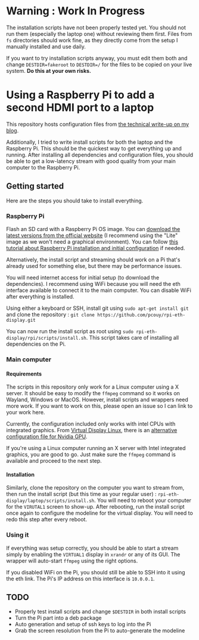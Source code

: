 # Warning : Work In Progress

The installation scripts have not been properly tested yet. You should not run them (especially the laptop one) without reviewing them first. Files from `fs` directories should work fine, as they directly come from the setup I manually installed and use daily.

If you want to try installation scripts anyway, you must edit them both and change `DESTDIR=fakeroot` to `DESTDIR=/` for the files to be copied on your live system. **Do this at your own risks.**

# Using a Raspberry Pi to add a second HDMI port to a laptop

This repository hosts configuration files from [the technical write-up on my blog](https://pierre-couy.dev/tinkering/2023/03/turning-rpi-into-external-monitor-driver.html).

Additionally, I tried to write install scripts for both the laptop and the Raspberry Pi. This should be the quickest way to get everything up and running. After installing all dependencies and configuration files, you should be able to get a low-latency stream with good quality from your main computer to the Raspberry Pi.

## Getting started

Here are the steps you should take to install everything.

### Raspberry Pi

Flash an SD card with a Raspberry Pi OS image. You can [download the latest versions from the official website](https://www.raspberrypi.com/software/operating-systems/) (I recommend using the "Lite" image as we won't need a graphical environment). You can follow [this tutorial about Raspberry Pi installation and initial configuration](https://www.raspberrypi.com/documentation/computers/getting-started.html) if needed.

Alternatively, the install script and streaming should work on a Pi that's already used for something else, but there may be performance issues.

You will need internet access for initial setup (to download the dependencies). I recommend using WiFi because you will need the eth interface available to connect it to the main computer. You can disable WiFi after everything is installed.

Using either a keyboard or SSH, install git using `sudo apt-get install git` and clone the repository : `git clone https://github.com/pcouy/rpi-eth-display.git` 

You can now run the install script as root using `sudo rpi-eth-display/rpi/scripts/install.sh`. This script takes care of installing all dependencies on the Pi.

### Main computer

#### Requirements

The scripts in this repository only work for a Linux computer using a X server. It should be easy to modify the `ffmpeg` command so it works on Wayland, Windows or MacOS. However, install scripts and wrappers need more work. If you want to work on this, please open an issue so I can link to your work here.

Currently, the configuration included only works with intel CPUs with integrated graphics. From [Virtual Display Linux](https://github.com/dianariyanto/virtual-display-linux), there is an [alternative configuration file for Nvidia GPU](https://github.com/dianariyanto/virtual-display-linux/issues/9#issuecomment-786389065).

If you're using a Linux computer running an X server with Intel integrated graphics, you are good to go. Just make sure the `ffmpeg` command is available and proceed to the next step.

#### Installation

Similarly, clone the repository on the computer you want to stream from, then run the install script (but this time as your regular user) : `rpi-eth-display/laptop/scripts/install.sh`. You will need to reboot your computer for the `VIRUTAL1` screen to show-up. After rebooting, run the install script once again to configure the modeline for the virtual display. You will need to redo this step after every reboot.

### Using it

If everything was setup correctly, you should be able to start a stream simply by enabling the `VIRTUAL1` display in `xrandr` or any of its GUI. The wrapper will auto-start `ffmpeg` using the right options.

If you disabled WiFi on the Pi, you should still be able to SSH into it using the eth link. The Pi's IP address on this interface is `10.0.0.1`.

## TODO

- Properly test install scripts and change `$DESTDIR` in both install scripts
- Turn the Pi part into a deb package
- Auto generation and setup of ssh keys to log into the Pi
- Grab the screen resolution from the Pi to auto-generate the modeline
